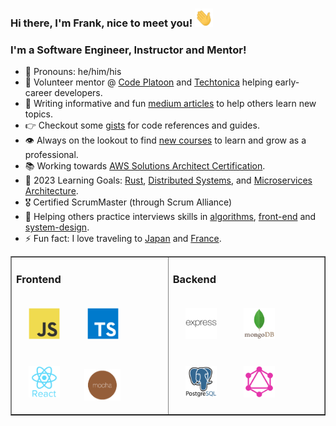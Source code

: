 ### Hi there, I'm Frank, nice to meet you! <img src="https://github.com/frankstepanski/frankstepanski/blob/master/assets/Hi.gif" width="29px" height="29px">

### I'm a Software Engineer, Instructor and Mentor!
- 👨 Pronouns: he/him/his
- 🌱 Volunteer mentor @ <a href="https://www.codeplatoon.org/">Code Platoon</a> and <a href="https://techtonica.org/">Techtonica</a> helping early-career developers. 
-  📝 Writing informative and fun <a href="https://frankstepanski.medium.com/">medium articles</a> to help others learn new topics.
- 👉  Checkout some <a href="https://gist.github.com/frankstepanski">gists</a> for code references and guides.
- 👁️ Always on the lookout to find <a href="https://github.com/frankstepanski/certificates">new courses</a> to learn and grow as a professional.
 - 📚 Working towards <a href="https://aws.amazon.com/certification/certified-solutions-architect-associate/">AWS Solutions Architect Certification</a>.
- 🧠 2023 Learning Goals:  <a href="https://www.educative.io/courses/learn-rust-from-scratch">Rust</a>, <a href="https://www.amazon.com/Understanding-Distributed-Systems-Second-applications/dp/1838430210/">Distributed Systems</a>, and <a href="https://www.udemy.com/course/design-microservices-architecture-with-patterns-principles/">Microservices Architecture</a>.
- 🎖️ Certified ScrumMaster (through Scrum Alliance)
- 🐶 Helping others practice interviews skills in <a href="https://github.com/frankstepanski/data-structures-and-algorithms">algorithms</a>, <a href="https://github.com/frankstepanski/front-end-interview-handbook">front-end</a> and <a href="https://github.com/frankstepanski/system-design-primer">system-design</a>.
- ⚡ Fun fact: I love traveling to <a href="https://thebestjapan.com/">Japan</a> and <a href="https://in.france.fr/en">France</a>.

<table width="100%" border="1"><tr><td valign="top">

### Frontend  
<div>  
<img style="margin: 20px" src="assets/javascript-original.svg" alt="JavaScript" height="50" />  
<img style="margin: 20px" src="assets/typescript-original.svg" alt="TypeScript" height="50" />  
<img style="margin: 20px" src="assets/react-original-wordmark.svg" alt="React" height="50" /> 
<img style="margin: 15px" src="assets/mocha.png" alt="Mocha" height="50" />  
</div>

</td><td valign="top">

### Backend  
<div>  
<img style="margin: 20px" src="assets/express-original-wordmark.svg" alt="Express.js" height="50" />  
<img style="margin: 20px" src="assets/mongodb-original-wordmark.svg" alt="MongoDB" height="50" />   
<img style="margin: 20px" src="assets/postgresql-original-wordmark.svg" alt="Postgres" height="50" />  
<img style="margin: 20px" src="assets/graphql.png" alt="GraphQL" height="50" />  
</div>

</td></tr></table>
